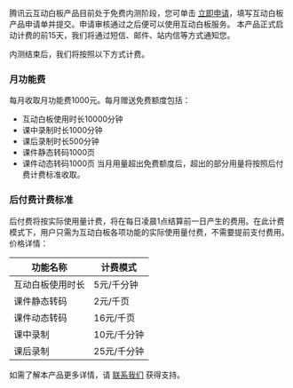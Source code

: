腾讯云互动白板产品目前处于免费内测阶段，您可单击 [立即申请](https://cloud.tencent.com/apply/p/f1ckhx49m48)，填写互动白板产品申请单并提交。申请审核通过之后便可以使用互动白板服务。
本产品正式启动计费的前15天，我们将通过短信、邮件、站内信等方式通知您。

内测结束后，我们将按照以下方式计费。

### 月功能费
每月收取月功能费1000元。每月赠送免费额度包括：
- 互动白板使用时长10000分钟
- 课中录制时长1000分钟
- 课后录制时长500分钟
- 课件静态转码1000页
- 课件动态转码1000页
当月用量超出免费额度后，超出的部分用量将按照后付费计费标准收取。

### 后付费计费标准
后付费将按实际使用量计费，将在每日凌晨1点结算前一日产生的费用。在此计费模式下，用户只需为互动白板各项功能的实际使用量付费，不需要提前支付费用。
价格详情：

| 功能名称 | 计费模式 |
|---------|---------|
| 互动白板使用时长 | 5元/千分钟 |
| 课件静态转码 | 2元/千页 |
| 课件动态转码 | 16元/千页 |
| 课中录制 | 10元/千分钟 |
| 课后录制 | 25元/千分钟 |

如需了解本产品更多详情，请 [联系我们](https://cloud.tencent.com/about/connect) 获得支持。
